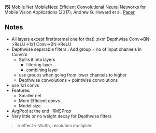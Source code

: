 **[5]** Mobile Net
MobileNets: Efficient Convolutional Neural Networks for Mobile Vision Applications (2017), Andrew G. Howard et al.
[Paper](https://arxiv.org/pdf/1704.04861.pdf)


## Notes
- All layers except first(normal one for that) :nxm Depthwise Conv->BN->ReLU->1x1 Conv->BN->ReLU
- Depthwise separable filters : Add group = no of input channels in Conv2d
  - Splits it into layers
    - filtering layer
    - combining layer
  - use groups when going from lower channels to higher
  - Depthwise convolutions + pointwise convolutions
- use 1x1 convs  
- Features:
  - Smaller net
  - More Efficient convs
  - Model size
- AvgPool at the end
-RMSProp
- Very little or no weight decay for Depthwise filters
> In effect-> Width, resolution multiplier
